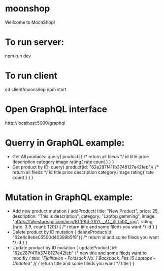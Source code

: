 # moonshop
Wellcome to MoonShop!
# To run server: 
npm run dev
# To run client
cd client/moonshop
npm start
# Open GraphQL interface
http://localhost:5000/graphql
# Querry in GraphQL example:
- Get All products:
query{
  products{
    /* return all fileds */
    id
    title
    price
    description
    category
    image
    rating{
      rate
      count
    }
  }
}
- Get product by ID:
query{
  product(id: "62e287f411b3748127e42feb"){
    /* return all fileds */
    id
    title
    price
    description
    category
    image
    rating{
      rate
      count
    }
  }
}
# Mutation in GraphQL example:
- Add new product
mutation {
  addProduct(
    title: "New Product", 
    price: 25, 
    description: "This is description", 
    category: "Laptop gamming", 
    image: "https://fakestoreapi.com/img/81fPKd-2AYL._AC_SL1500_.jpg", 
    rating: {rate: 3.9, count: 120})
  {
    /* return title and some fileds you want */
    id
  }
}
- Delete product by ID
mutation {
  deleteProduct(id: "62e4c8ebe05500d40399b5f8"){
    /* return id and some fileds you want */
    id
  }
}
- Update product by ID
mutation {
  updateProduct(
    id: "62e287f411b3748127e42feb"
    /* new title and some fileds want to modifiy */
    title: "Fjallraven - Foldsack No. 1 Backpack, Fits 15 Laptops - Updated"
  ){
    /* return title and some fileds you want */
    title
  }
}

